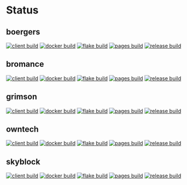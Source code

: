 # Status

## boergers
[![client build](https://github.com/crafthippie/boergers/actions/workflows/client.yml/badge.svg)](https://github.com/crafthippie/boergers/actions/workflows/client.yml) [![docker build](https://github.com/crafthippie/boergers/actions/workflows/docker.yml/badge.svg)](https://github.com/crafthippie/boergers/actions/workflows/docker.yml) [![flake build](https://github.com/crafthippie/boergers/actions/workflows/flake.yml/badge.svg)](https://github.com/crafthippie/boergers/actions/workflows/flake.yml) [![pages build](https://github.com/crafthippie/boergers/actions/workflows/pages.yml/badge.svg)](https://github.com/crafthippie/boergers/actions/workflows/pages.yml) [![release build](https://github.com/crafthippie/boergers/actions/workflows/release.yml/badge.svg)](https://github.com/crafthippie/boergers/actions/workflows/release.yml)

## bromance
[![client build](https://github.com/crafthippie/bromance/actions/workflows/client.yml/badge.svg)](https://github.com/crafthippie/bromance/actions/workflows/client.yml) [![docker build](https://github.com/crafthippie/bromance/actions/workflows/docker.yml/badge.svg)](https://github.com/crafthippie/bromance/actions/workflows/docker.yml) [![flake build](https://github.com/crafthippie/bromance/actions/workflows/flake.yml/badge.svg)](https://github.com/crafthippie/bromance/actions/workflows/flake.yml) [![pages build](https://github.com/crafthippie/bromance/actions/workflows/pages.yml/badge.svg)](https://github.com/crafthippie/bromance/actions/workflows/pages.yml) [![release build](https://github.com/crafthippie/bromance/actions/workflows/release.yml/badge.svg)](https://github.com/crafthippie/bromance/actions/workflows/release.yml)

## grimson
[![client build](https://github.com/crafthippie/grimson/actions/workflows/client.yml/badge.svg)](https://github.com/crafthippie/grimson/actions/workflows/client.yml) [![docker build](https://github.com/crafthippie/grimson/actions/workflows/docker.yml/badge.svg)](https://github.com/crafthippie/grimson/actions/workflows/docker.yml) [![flake build](https://github.com/crafthippie/grimson/actions/workflows/flake.yml/badge.svg)](https://github.com/crafthippie/grimson/actions/workflows/flake.yml) [![pages build](https://github.com/crafthippie/grimson/actions/workflows/pages.yml/badge.svg)](https://github.com/crafthippie/grimson/actions/workflows/pages.yml) [![release build](https://github.com/crafthippie/grimson/actions/workflows/release.yml/badge.svg)](https://github.com/crafthippie/grimson/actions/workflows/release.yml)

## owntech
[![client build](https://github.com/crafthippie/owntech/actions/workflows/client.yml/badge.svg)](https://github.com/crafthippie/owntech/actions/workflows/client.yml) [![docker build](https://github.com/crafthippie/owntech/actions/workflows/docker.yml/badge.svg)](https://github.com/crafthippie/owntech/actions/workflows/docker.yml) [![flake build](https://github.com/crafthippie/owntech/actions/workflows/flake.yml/badge.svg)](https://github.com/crafthippie/owntech/actions/workflows/flake.yml) [![pages build](https://github.com/crafthippie/owntech/actions/workflows/pages.yml/badge.svg)](https://github.com/crafthippie/owntech/actions/workflows/pages.yml) [![release build](https://github.com/crafthippie/owntech/actions/workflows/release.yml/badge.svg)](https://github.com/crafthippie/owntech/actions/workflows/release.yml)

## skyblock
[![client build](https://github.com/crafthippie/skyblock/actions/workflows/client.yml/badge.svg)](https://github.com/crafthippie/skyblock/actions/workflows/client.yml) [![docker build](https://github.com/crafthippie/skyblock/actions/workflows/docker.yml/badge.svg)](https://github.com/crafthippie/skyblock/actions/workflows/docker.yml) [![flake build](https://github.com/crafthippie/skyblock/actions/workflows/flake.yml/badge.svg)](https://github.com/crafthippie/skyblock/actions/workflows/flake.yml) [![pages build](https://github.com/crafthippie/skyblock/actions/workflows/pages.yml/badge.svg)](https://github.com/crafthippie/skyblock/actions/workflows/pages.yml) [![release build](https://github.com/crafthippie/skyblock/actions/workflows/release.yml/badge.svg)](https://github.com/crafthippie/skyblock/actions/workflows/release.yml)
